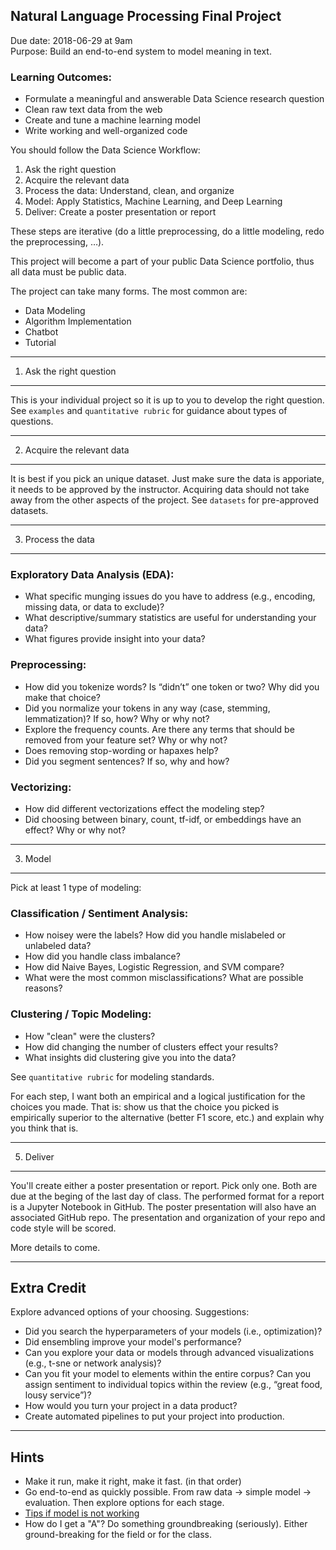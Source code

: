 Natural Language Processing Final Project
------

Due date: 2018-06-29 at 9am  
Purpose: Build an end-to-end system to model meaning in text.

### Learning Outcomes:

- Formulate a meaningful and answerable Data Science research question
- Clean raw text data from the web
- Create and tune a machine learning model
- Write working and well-organized code

You should follow the Data Science Workflow:

1. Ask the right question
2. Acquire the relevant data
3. Process the data: Understand, clean, and organize
4. Model: Apply Statistics, Machine Learning, and Deep Learning
5. Deliver: Create a poster presentation or report

These steps are iterative (do a little preprocessing, do a little modeling, redo the preprocessing, …).

This project will become a part of your public Data Science portfolio, thus all 
data must be public data.  

The project can take many forms. The most common are:

- Data Modeling
- Algorithm Implementation 
- Chatbot
- Tutorial

----
1. Ask the right question
----

This is your individual project so it is up to you to develop the right question. See `examples` and `quantitative rubric` for guidance about types of questions.

----
2. Acquire the relevant data
----

It is best if you pick an unique dataset. Just make sure the data is apporiate, it needs to be approved by the instructor. Acquiring data should not take away from the other aspects of the project. See `datasets` for pre-approved datasets.

----
3. Process the data
----

### Exploratory Data Analysis (EDA):

- What specific munging issues do you have to address (e.g., encoding, missing data, or data to exclude)?
- What descriptive/summary statistics are useful for understanding your data?
- What figures provide insight into your data?

### Preprocessing: 

- How did you tokenize words? Is “didn’t” one token or two? Why did you make that choice?
- Did you normalize your tokens in any way (case, stemming, lemmatization)? If so, how? Why or why not?
- Explore the frequency counts. Are there any terms that should be removed from your feature set? Why or why not?
- Does removing stop-wording or hapaxes help?
- Did you segment sentences? If so, why and how?

### Vectorizing:

- How did different vectorizations effect the modeling step?
- Did choosing between binary, count, tf-idf, or embeddings have an effect? Why or why not?

----
3. Model
----

Pick at least 1 type of modeling:

### Classification / Sentiment Analysis:

- How noisey were the labels? How did you handle mislabeled or unlabeled data?
- How did you handle class imbalance?
- How did Naive Bayes, Logistic Regression, and SVM compare?
- What were the most common misclassifications? What are possible reasons?

### Clustering / Topic Modeling:

- How "clean" were the clusters?
- How did changing the number of clusters effect your results?
- What insights did clustering give you into the data?

See `quantitative rubric` for modeling standards.

For each step, I want both an empirical and a logical justification for the choices you made. That is: show us that the choice you picked is empirically superior to the alternative (better F1 score, etc.) and explain why you think that is.  

----
5. Deliver
-----

You'll create either a poster presentation or report. Pick only one. Both are due at the beging of the last day of class. The performed format for a report is a Jupyter Notebook in GitHub. The poster presentation will also have an associated GitHub repo. The presentation and organization of your repo and code style will be scored. 

More details to come.

----
Extra Credit
----

Explore advanced options of your choosing. Suggestions:  

- Did you search the hyperparameters of your models (i.e., optimization)?  
- Did ensembling improve your model's performance?
- Can you explore your data or models through advanced visualizations (e.g., t-sne or network analysis)?
- Can you fit your model to elements within the entire corpus? Can you assign sentiment to individual topics within the review (e.g., “great food, lousy service”)?   
- How would you turn your project in a data product?
- Create automated pipelines to put your project into production.

----
Hints
----

- Make it run, make it right, make it fast. (in that order)
- Go end-to-end as quickly possible. From raw data -> simple model -> evaluation. Then explore options for each stage.
- [Tips if model is not working](https://blog.slavv.com/37-reasons-why-your-neural-network-is-not-working-4020854bd607)
- How do I get a "A"? Do something groundbreaking (seriously). Either ground-breaking for the field or for the class.
